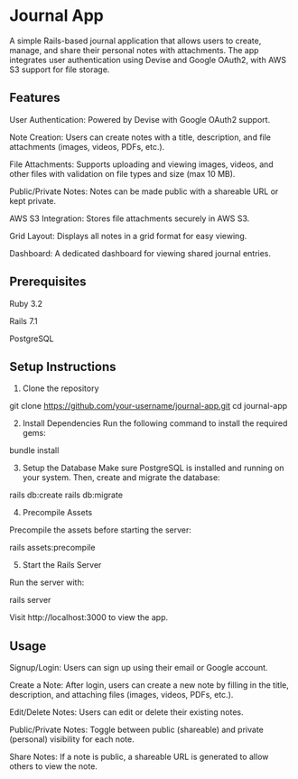 # Journal App
A simple Rails-based journal application that allows users to create, manage, and share their personal notes with attachments. The app integrates user authentication using Devise and Google OAuth2, with AWS S3 support for file storage.

## Features
User Authentication: Powered by Devise with Google OAuth2 support.

Note Creation: Users can create notes with a title, description, and file attachments (images, videos, PDFs, etc.).

File Attachments: Supports uploading and viewing images, videos, and other files with validation on file types and size (max 10 MB).

Public/Private Notes: Notes can be made public with a shareable URL or kept private.

AWS S3 Integration: Stores file attachments securely in AWS S3.

Grid Layout: Displays all notes in a grid format for easy viewing.

Dashboard: A dedicated dashboard for viewing shared journal entries.

## Prerequisites
Ruby 3.2

Rails 7.1

PostgreSQL

## Setup Instructions
1. Clone the repository

git clone https://github.com/your-username/journal-app.git
cd journal-app

2. Install Dependencies
Run the following command to install the required gems:

bundle install

3. Setup the Database
Make sure PostgreSQL is installed and running on your system. Then, create and migrate the database:

rails db:create
rails db:migrate


4. Precompile Assets

Precompile the assets before starting the server:

rails assets:precompile

5. Start the Rails Server

Run the server with:

rails server


Visit http://localhost:3000 to view the app.

## Usage

Signup/Login: Users can sign up using their email or Google account.

Create a Note: After login, users can create a new note by filling in the title, description, and attaching files (images, videos, PDFs, etc.).

Edit/Delete Notes: Users can edit or delete their existing notes.

Public/Private Notes: Toggle between public (shareable) and private (personal) visibility for each note.

Share Notes: If a note is public, a shareable URL is generated to allow others to view the note.


